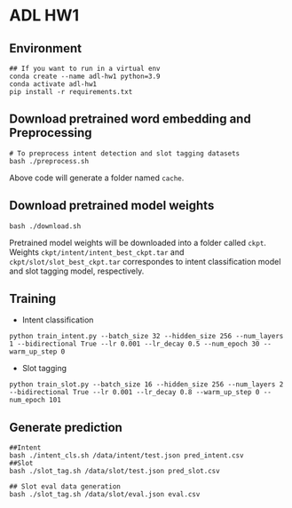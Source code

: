 # ADL HW1

## Environment
```shell
## If you want to run in a virtual env
conda create --name adl-hw1 python=3.9
conda activate adl-hw1
pip install -r requirements.txt
```

## Download pretrained word embedding and Preprocessing
```shell
# To preprocess intent detection and slot tagging datasets
bash ./preprocess.sh
```
Above code will generate a folder named `cache`.

## Download pretrained model weights
```
bash ./download.sh 
```
Pretrained model weights will be downloaded into a folder called `ckpt`.<br>
Weights `ckpt/intent/intent_best_ckpt.tar` and `ckpt/slot/slot_best_ckpt.tar` correspondes to intent classification model and slot tagging model, respectively.


## Training
- Intent classification
```shell
python train_intent.py --batch_size 32 --hidden_size 256 --num_layers 1 --bidirectional True --lr 0.001 --lr_decay 0.5 --num_epoch 30 --warm_up_step 0
```
- Slot tagging
```shell
python train_slot.py --batch_size 16 --hidden_size 256 --num_layers 2 --bidirectional True --lr 0.001 --lr_decay 0.8 --warm_up_step 0 --num_epoch 101
```

## Generate prediction
```shell
##Intent
bash ./intent_cls.sh /data/intent/test.json pred_intent.csv
##Slot
bash ./slot_tag.sh /data/slot/test.json pred_slot.csv

## Slot eval data generation
bash ./slot_tag.sh /data/slot/eval.json eval.csv
```
